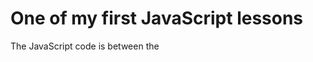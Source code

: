 # One of my first JavaScript lessons  

The JavaScript code is between the <script> tags.  
This tag alerts the browser that the page contains JavaScript and separates the JavaScript code from the HTML.  
  
## getRandomColor( ) explanation :  
We use the hexadecimal color code to pick up a random color  
We need a # followed by 6 digits  
The Math.floor() method rounds a number DOWN to the nearest integer.  
The Math.random() picks up a number between 0 and 1  
We multiply by 16 to pick up a number between 0 and 15  
Therefore, we select one of the 16 characters contained in the letters variable  
We repeat this operation 6 times to get our random hex color code  
